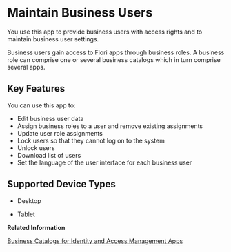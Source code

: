 <!-- loioe40e710321c74f28916affa9ae984bce -->

# Maintain Business Users

You use this app to provide business users with access rights and to maintain business user settings.



Business users gain access to Fiori apps through business roles. A business role can comprise one or several business catalogs which in turn comprise several apps.



<a name="loioe40e710321c74f28916affa9ae984bce__section_hnq_nyg_jfb"/>

## Key Features

You can use this app to:



-   Edit business user data
-   Assign business roles to a user and remove existing assignments
-   Update user role assignments
-   Lock users so that they cannot log on to the system
-   Unlock users
-   Download list of users
-   Set the language of the user interface for each business user



<a name="loioe40e710321c74f28916affa9ae984bce__supported_devices"/>

## Supported Device Types

-   Desktop

-   Tablet


**Related Information**  


[Business Catalogs for Identity and Access Management Apps](business-catalogs-for-identity-and-access-management-apps-9bbbfc7.md "Get an overview of available business role catalogs and their restrictions.")



